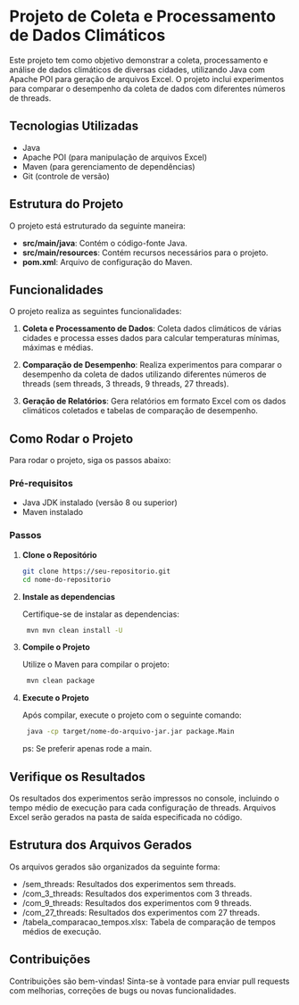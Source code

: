# Projeto de Coleta e Processamento de Dados Climáticos

Este projeto tem como objetivo demonstrar a coleta, processamento e análise de dados climáticos de diversas cidades, utilizando Java com Apache POI para geração de arquivos Excel. O projeto inclui experimentos para comparar o desempenho da coleta de dados com diferentes números de threads.

## Tecnologias Utilizadas

- Java
- Apache POI (para manipulação de arquivos Excel)
- Maven (para gerenciamento de dependências)
- Git (controle de versão)

## Estrutura do Projeto

O projeto está estruturado da seguinte maneira:

- **src/main/java**: Contém o código-fonte Java.
- **src/main/resources**: Contém recursos necessários para o projeto.
- **pom.xml**: Arquivo de configuração do Maven.

## Funcionalidades

O projeto realiza as seguintes funcionalidades:

1. **Coleta e Processamento de Dados**: Coleta dados climáticos de várias cidades e processa esses dados para calcular temperaturas mínimas, máximas e médias.

2. **Comparação de Desempenho**: Realiza experimentos para comparar o desempenho da coleta de dados utilizando diferentes números de threads (sem threads, 3 threads, 9 threads, 27 threads).

3. **Geração de Relatórios**: Gera relatórios em formato Excel com os dados climáticos coletados e tabelas de comparação de desempenho.

## Como Rodar o Projeto

Para rodar o projeto, siga os passos abaixo:

### Pré-requisitos

- Java JDK instalado (versão 8 ou superior)
- Maven instalado

### Passos

1. **Clone o Repositório**

   ```bash
   git clone https://seu-repositorio.git
   cd nome-do-repositorio
    ```
   
2. **Instale as dependencias**

   Certifique-se de instalar as dependencias:

   ```bash
    mvn mvn clean install -U
    ```
   
3. **Compile o Projeto**

   Utilize o Maven para compilar o projeto:

   ```bash
    mvn clean package
    ```
   
4. **Execute o Projeto**

    Após compilar, execute o projeto com o seguinte comando:

   ```bash
    java -cp target/nome-do-arquivo-jar.jar package.Main
    ```
   
    ps: Se preferir apenas rode a main.

## Verifique os Resultados

Os resultados dos experimentos serão impressos no console, incluindo o tempo médio de execução para cada configuração de threads. Arquivos Excel serão gerados na pasta de saída especificada no código.

## Estrutura dos Arquivos Gerados
Os arquivos gerados são organizados da seguinte forma:

- /sem_threads: Resultados dos experimentos sem threads.
- /com_3_threads: Resultados dos experimentos com 3 threads.
- /com_9_threads: Resultados dos experimentos com 9 threads.
- /com_27_threads: Resultados dos experimentos com 27 threads.
- /tabela_comparacao_tempos.xlsx: Tabela de comparação de tempos médios de execução.

## Contribuições
Contribuições são bem-vindas! Sinta-se à vontade para enviar pull requests com melhorias, correções de bugs ou novas funcionalidades.
